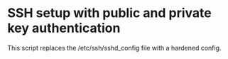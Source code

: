 # SSH setup with public and private key authentication 

This script replaces the /etc/ssh/sshd_config file with a hardened config.

